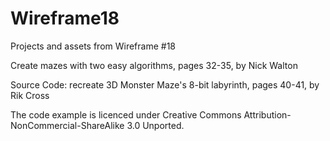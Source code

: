 # Wireframe18
Projects and assets from Wireframe #18

Create mazes with two easy algorithms, pages 32-35, by Nick Walton

Source Code: recreate 3D Monster Maze's 8-bit labyrinth, pages 40-41, by Rik Cross

The code example is licenced under Creative Commons Attribution-NonCommercial-ShareAlike 3.0 Unported.

